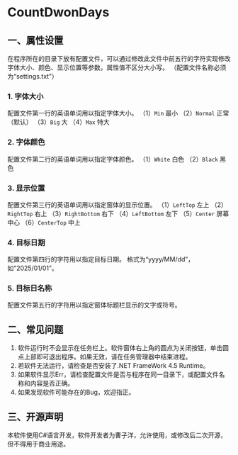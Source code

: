 # CountDwonDays

## 一、属性设置
在程序所在的目录下放有配置文件，可以通过修改此文件中前五行的字符实现修改字体大小、颜色、显示位置等参数。属性值不区分大小写。
（配置文件名称必须为“settings.txt”）
### 1.	字体大小
配置文件第一行的英语单词用以指定字体大小。
（1）`Min`			最小
（2）`Normal`		正常（默认）
（3）`Big`			大
（4）`Max`			特大
### 2.	字体颜色
配置文件第二行的英语单词用以指定字体颜色。
（1）`White`			白色
（2）`Black`			黑色
### 3.	显示位置
配置文件第三行的英语单词用以指定窗体的显示位置。
（1）`LeftTop`		  左上
（2）`RightTop`		  右上
（3）`RightBottom`	右下
（4）`LeftBottom` 	左下
（5）`Center`       屏幕中心
（6）`CenterTop`    中上
### 4.	目标日期
配置文件第四行的字符用以指定目标日期。
格式为“yyyy/MM/dd”，如“2025/01/01”。
### 5.	目标日名称
配置文件第五行的字符用以指定窗体标题栏显示的文字或符号。

## 二、常见问题
1.	软件运行时不会显示在任务栏上。软件窗体右上角的圆点为关闭按钮，单击圆点上部即可退出程序。如果无效，请在任务管理器中结束进程。
2.	若软件无法运行，请检查是否安装了.NET FrameWork 4.5 Runtime。
3.	如果软件显示Err，请检查配置文件是否与程序在同一目录下，或配置文件名称和内容是否正确。
4.	如果发现软件可能存在的Bug，欢迎指正。
## 三、开源声明
本软件使用C#语言开发，软件开发者为曹子洋，允许使用，或修改后二次开源，但不得用于商业用途。
